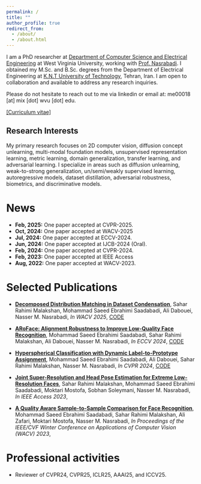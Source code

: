 ```yaml
---
permalink: /
title: ""
author_profile: true
redirect_from: 
  - /about/
  - /about.html
---
```

I am a PhD researcher at [Department of Computer Science and Electrical Engineering](https://lcsee.statler.wvu.edu/) at West Virginia University, working with [Prof. Nasrabadi](https://ep.jhu.edu/faculty/nasser-nasrabadi/). I obtained my M.Sc. and B.Sc. degrees from the Department of Electrical Engineering at [K.N.T University of Technology](https://en.kntu.ac.ir/), Tehran, Iran. I am open to collaboration and available to address any research inquiries.

Please do not hesitate to reach out to me via linkedin or email at: me00018 [at] mix [dot] wvu [dot] edu.


[\[Curriculum vitae\]](files/cv.pdf)

Research Interests
----

My primary research focuses on 2D computer vision, diffusion concept unlearning, multi-modal foundation models, unsupervised representation learning, metric learning, domain generalization, transfer learning, and adversarial learning. I specialize in areas such as diffusion unlearning, weak-to-strong generalization, un/semi/weakly supervised learning, autoregressive models, dataset distillation, adversarial robustness, biometrics, and discriminative models.


News
======
- **Feb, 2025:** One paper accepted at CVPR-2025.
- **Oct, 2024:** One paper accepted at WACV-2025
- **Jul, 2024:** One paper accepted at ECCV-2024.
- **Jun, 2024:** One paper accepted at IJCB-2024 (Oral).
- **Feb, 2024:** One paper accepted at CVPR-2024.
- **Feb, 2023:** One paper accepted at IEEE Access
- **Aug, 2022:** One paper accepted at WACV-2023.

Selected Publications
======

- [**Decomposed Distribution Matching in Dataset Condensation**](https://arxiv.org/abs/2412.04748),
Sahar Rahimi Malakshan, Mohammad Saeed Ebrahimi Saadabadi, Ali Dabouei, Nasser M. Nasrabadi,
_In WACV 2025_, [CODE](https://github.com/SaharR1372/DM_Style_matching)

- [**ARoFace: Alignment Robustness to Improve Low-Quality Face Recognition**](https://arxiv.org/abs/2407.14972),
Mohammad Saeed Ebrahimi Saadabadi, Sahar Rahimi Malakshan, Ali Dabouei, Nasser M. Nasrabadi,
_In ECCV 2024_, [CODE](https://github.com/msed-Ebrahimi/ARoFace)

- [**Hyperspherical Classification with Dynamic Label-to-Prototype Assignment**](https://arxiv.org/abs/2403.16937),
Mohammad Saeed Ebrahimi Saadabadi, Ali Dabouei, Sahar Rahimi Malakshan, Nasser M. Nasrabadi,
_In CVPR 2024_, [CODE](https://github.com/msed-Ebrahimi/DL2PA_CVPR24)

- [**Joint Super-Resolution and Head Pose Estimation for Extreme Low-Resolution Faces**](https://ieeexplore.ieee.org/stamp/stamp.jsp?arnumber=10034761),
Sahar Rahimi Malakshan, Mohammad Saeed Ebrahimi Saadabadi, Moktari Mostofa, Sobhan Soleymani, Nasser M. Nasrabadi,
_In IEEE Access 2023_,

- [**A Quality Aware Sample-to-Sample Comparison for Face Recognition**](https://openaccess.thecvf.com/content/WACV2023/html/Saadabadi_A_Quality_Aware_Sample-to-Sample_Comparison_for_Face_Recognition_WACV_2023_paper.html),
Mohammad Saeed Ebrahimi Saadabadi, Sahar Rahimi Malakshan, Ali Zafari, Moktari Mostofa, Nasser M. Nasrabadi,
_In Proceedings of the IEEE/CVF Winter Conference on Applications of Computer Vision (WACV) 2023_,

Professional activities
======
-  Reviewer of CVPR24, CVPR25, ICLR25, AAAI25, and ICCV25.


